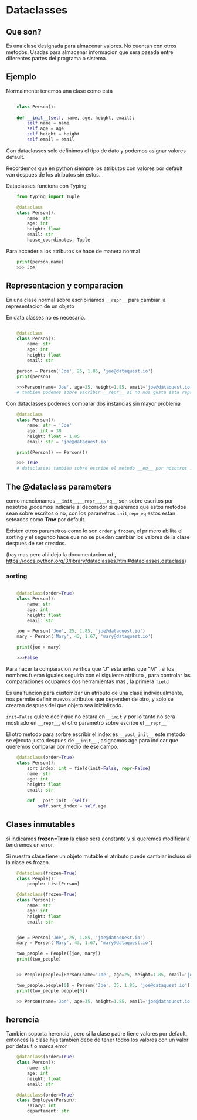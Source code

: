 # Dataclasses

## Que son?

Es una clase designada para almacenar valores. No cuentan con otros metodos, Usadas para almacenar informacion que sera pasada entre diferentes partes del programa o sistema.

## Ejemplo 

Normalmente tenemos una clase como esta

```python

    class Person():
    
    def __init__(self, name, age, height, email):
        self.name = name
        self.age = age
        self.height = height
        self.email = email

```

Con dataclasses solo definimos el tipo de dato y podemos asignar valores default.

Recordemos que en python siempre los atributos con valores por default van despues de los atributos sin estos.

Dataclasses funciona con Typing

```python
    from typing import Tuple

    @dataclass
    class Person():
        name: str
        age: int
        height: float
        email: str
        house_coordinates: Tuple

```

Para acceder a los atributos se hace de manera normal 

```Python
    print(person.name)
    >>> Joe

```



## Representacion y comparacion

En una clase normal sobre escribiriamos ```__repr__``` para cambiar la representacion de un objeto

En data classes no es necesario.

```python

    @dataclass
    class Person():
        name: str
        age: int
        height: float
        email: str

    person = Person('Joe', 25, 1.85, 'joe@dataquest.io')
    print(person)

    >>>Person(name='Joe', age=25, height=1.85, email='joe@dataquest.io')
    # tambien podemos sobre escribir __repr__ si no nos gusta esta representacion
```

Con dataclasses podemos comparar dos instancias sin mayor problema

```python
    @dataclass
    class Person():
        name: str = 'Joe'
        age: int = 30
        height: float = 1.85
        email: str = 'joe@dataquest.io'

    print(Person() == Person())

    >>> True
    # dataclasses tambien sobre escribe el metodo __eq__ por nosotros :D
```

## The @dataclass parameters

como mencionamos ```__init__```,```__repr__```,```__eq__``` son sobre escritos por nosotros ,podemos indicarle al decorador si queremos que estos metodos sean sobre escritos o no, con los parametros ```init```,```repr```,```eq``` estos estan seteados como ***True*** por default.

Existen otros parametros como lo son ```order``` y ```frozen```, el primero abilita el sorting y el segundo hace que no se puedan cambiar los valores de la clase despues de ser creados.

(hay mas pero ahi dejo la documentacion xd ,  https://docs.python.org/3/library/dataclasses.html#dataclasses.dataclass)

### sorting

```python

    @dataclass(order=True)
    class Person():
        name: str
        age: int
        height: float
        email: str

    joe = Person('Joe', 25, 1.85, 'joe@dataquest.io')
    mary = Person('Mary', 43, 1.67, 'mary@dataquest.io')

    print(joe > mary)

    >>>False

```
Para hacer la comparacion verifica que "J" esta antes que "M" , si los nombres fueran iguales seguiria con el siguiente atributo , para controlar las comparaciones ocupamos dos herramientas mas , la primera ```field```

Es una funcion para customizar un atributo de una clase individualmente, nos permite definir nuevos atributos que dependen de otro, y solo se crearan despues del que objeto sea inizializado.

```init=False``` quiere decir que no estara en ```__init``` y por lo tanto no sera mostrado en ```__repr__```, el otro parametro sobre escribe el ```__repr__```

El otro metodo para sorbre escribir el index es ```__post_init__``` este metodo se ejecuta justo despues de ```__init__``` , asignamos age para indicar que queremos comparar por medio de ese campo.


```python
    @dataclass(order=True)
    class Person():
        sort_index: int = field(init=False, repr=False)
        name: str
        age: int
        height: float
        email: str

        def __post_init__(self):
            self.sort_index = self.age
```

## Clases inmutables

si indicamos **frozen=True** la clase sera constante y si queremos modificarla tendremos un error,

Si nuestra clase tiene un objeto mutable el atributo puede cambiar incluso si la clase es frozen.

```python
    @dataclass(frozen=True)
    class People():
        people: List[Person]

    @dataclass(frozen=True)
    class Person():
        name: str
        age: int
        height: float
        email: str


    joe = Person('Joe', 25, 1.85, 'joe@dataquest.io')
    mary = Person('Mary', 43, 1.67, 'mary@dataquest.io')

    two_people = People([joe, mary])
    print(two_people)


    >> People(people=[Person(name='Joe', age=25, height=1.85, email='joe@dataquest.io'), Person(name='Mary', age=43, height=1.67, email='mary@dataquest.io')])

    two_people.people[0] = Person('Joe', 35, 1.85, 'joe@dataquest.io')
    print(two_people.people[0])

    >> Person(name='Joe', age=35, height=1.85, email='joe@dataquest.io')
```

## herencia 

Tambien soporta herencia , pero si la clase padre tiene valores por default, entonces la clase hija tambien debe de tener todos los valores con un valor por default  o marca error 


```python
    @dataclass(order=True)
    class Person():
        name: str
        age: int
        height: float
        email: str

    @dataclass(order=True)
    class Employee(Person):
        salary: int
        departament: str
```






